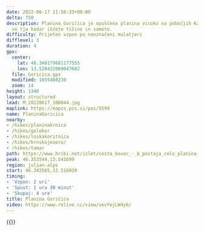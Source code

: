 ```yaml
---
date: 2022-06-17 11:56:33+00:00
delta: 750
description: Planina Goričica je opuščena planina visoko na pobočjih Kanina. Odpravite
  se tja kadar iščete tišino in samoto.
difficulty: Prijeten vzpon po neoznačeni mulatjeri
difflevel: 3
duration: 4
gpx:
  center:
    lat: 46.348179681177555
    lon: 13.528422069047602
  file: Goricica.gpx
  modified: 1655468230
  zoom: 14
height: 1340
layout: structured
lead: M_20220617_100044.jpg
maplink: https://mapzs.pzs.si/poi/5599
name: PlaninaGoricica
nearby:
- /hikes/planinakrnica
- /hikes/golobar
- /hikes/loskakoritnica
- /hikes/krnskojezero/
- /hikes/tamar
path: https://www.hribi.net/izlet/cesta_bovec_-_b_postaja_celo_planina_goricica/1/416/8107
peak: 46.353544,13.541699
region: julian-alps
start: 46.342565,13.516039
timing:
- 'Vzpon: 2 uri'
- 'Spust: 1 ura 30 minut'
- 'Skupaj: 4 ure'
title: Planina Goričica
video: https://www.relive.cc/view/vevYojLW4y6/
---
```

{{<hike-details description="yes">}}
